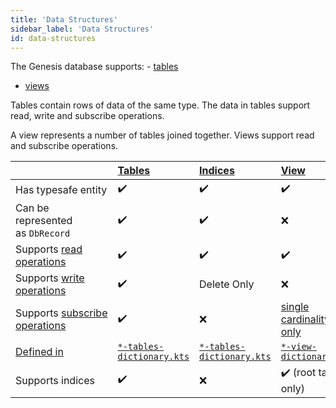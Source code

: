 ```yaml
---
title: 'Data Structures'
sidebar_label: 'Data Structures'
id: data-structures
---
```




The Genesis database supports:
- [tables](/database/fields-tables-views/tables/)
- [views](/database/fields-tables-views/views/)

 Tables contain rows of data of the same type. The data in tables support read, write and subscribe operations. 
 
 A view represents a number of tables joined together. Views support read and subscribe operations.

|  | [Tables](/database/data-structures/tables/)  | [Indices](/database/data-structures/indices/) | [View](/database/data-structures/views/)  |
| --- | :-- | :-- | :-- |
| Has typesafe entity | ✔️ | ✔️ | ✔️ |
| Can be represented as `DbRecord` | ✔️ | ✔️ | ❌ |
| Supports [read operations](/database/database-concepts/read/) | ✔️ | ✔️ | ✔️ |
| Supports [write operations](/database/database-concepts/write/) | ✔️ | Delete Only | ❌ |
| Supports [subscribe operations](/database/database-concepts/subscribe/) | ✔️ | ❌ | [single cardinality only](/database/data-structures/views/#cardinality) |
| [Defined in](/database/fields-tables-views/fields-tables-views/) | [`*-tables-dictionary.kts`](/database/fields-tables-views/tables/tables-basics/) | [`*-tables-dictionary.kts`](/database/fields-tables-views/tables/tables-basics/) | [`*-view-dictionary.kts`](/database/fields-tables-views/views/views-examples/) |
| Supports indices | ✔️ | ❌ | ✔️ (root table only) |
